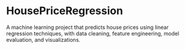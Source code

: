 # HousePriceRegression
A machine learning project that predicts house prices using linear regression techniques, with data cleaning, feature engineering, model evaluation, and visualizations.
